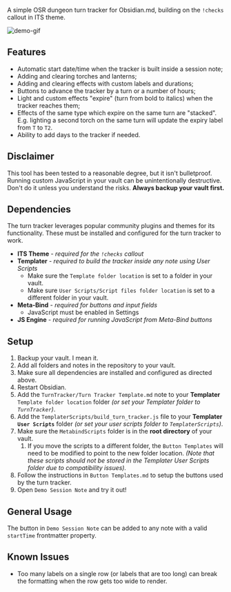 A simple OSR dungeon turn tracker for Obsidian.md, building on the `!checks` callout in ITS theme. 

![demo-gif](https://media1.giphy.com/media/v1.Y2lkPTc5MGI3NjExMDhxdHV4aW12bTl5Y3FqdGV4b3FpaHA1YWJ2dmk5bjJuNGE4cXJzcCZlcD12MV9pbnRlcm5hbF9naWZfYnlfaWQmY3Q9Zw/uOqxCg1IBJoAklxt7A/giphy.gif)

## Features

- Automatic start date/time when the tracker is built inside a session note;
- Adding and clearing torches and lanterns;
- Adding and clearing effects with custom labels and durations;
- Buttons to advance the tracker by a turn or a number of hours;
- Light and custom effects "expire" (turn from bold to italics) when the tracker reaches them;
- Effects of the same type which expire on the same turn are "stacked". E.g. lighting a second torch on the same turn will update the expiry label from `T` to `T2`.
- Ability to add days to the tracker if needed.

## Disclaimer

This tool has been tested to a reasonable degree, but it isn't bulletproof. Running custom JavaScript in your vault can be unintentionally destructive. Don't do it unless you understand the risks. **Always backup your vault first.**

## Dependencies

The turn tracker leverages popular community plugins and themes for its functionality. These must be installed and configured for the turn tracker to work.

- **ITS Theme** - *required for the `!checks` callout*
- **Templater** - *required to build the tracker inside any note using User Scripts*
	- Make sure the `Template folder location` is set to a folder in your vault.
	- Make sure `User Scripts/Script files folder location` is set to a different folder in your vault.
- **Meta-Bind** - *required for buttons and input fields*
	- JavaScript must be enabled in Settings
- **JS Engine** - *required for running JavaScript from Meta-Bind buttons*

## Setup

1. Backup your vault. I mean it.
2. Add all folders and notes in the repository to your vault.
3. Make sure all dependencies are installed and configured as directed above. 
4. Restart Obsidian.
5. Add the `TurnTracker/Turn Tracker Template.md` note to your **Templater** `Template folder location` folder *(or set your Templater folder to `TurnTracker`)*.
6. Add the `TemplaterScripts/build_turn_tracker.js` file to your **Templater `User Scripts`** folder *(or set your user scripts folder to `TemplaterScripts`)*.
7. Make sure the `MetabindScripts` folder is in the **root directory** of your vault. 
	1. If you move the scripts to a different folder, the `Button Templates` will need to be modified to point to the new folder location. *(Note that these scripts should not be stored in the Templater User Scripts folder due to compatibility issues).*
8. Follow the instructions in `Button Templates.md` to setup the buttons used by the turn tracker.
9. Open `Demo Session Note` and try it out!

## General Usage

The button in `Demo Session Note` can be added to any note with a valid `startTime` frontmatter property. 

## Known Issues

- Too many labels on a single row (or labels that are too long) can break the formatting when the row gets too wide to render.